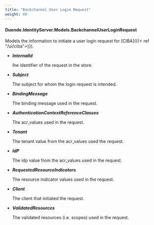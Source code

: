 ```yaml
---
title: "Backchannel User Login Request"
weight: 80
---
```


#### Duende.IdentityServer.Models.BackchannelUserLoginRequest

Models the information to initiate a user login request for [CIBA]({{< ref "/ui/ciba">}}).

* ***InternalId***
    
    Ihe identifier of the request in the store.

* ***Subject***
    
    The subject for whom the login request is intended.

* ***BindingMessage***
    
    The binding message used in the request.

* ***AuthenticationContextReferenceClasses***
    
    The acr_values used in the request.

* ***Tenant***
    
    The tenant value from the acr_values used the request.

* ***IdP***
    
    The idp value from the acr_values used in the request.

* ***RequestedResourceIndicators***
    
    The resource indicator values used in the request.

* ***Client***
    
    The client that initiated the request.

* ***ValidatedResources***
    
    The validated resources (i.e. scopes) used in the request.


